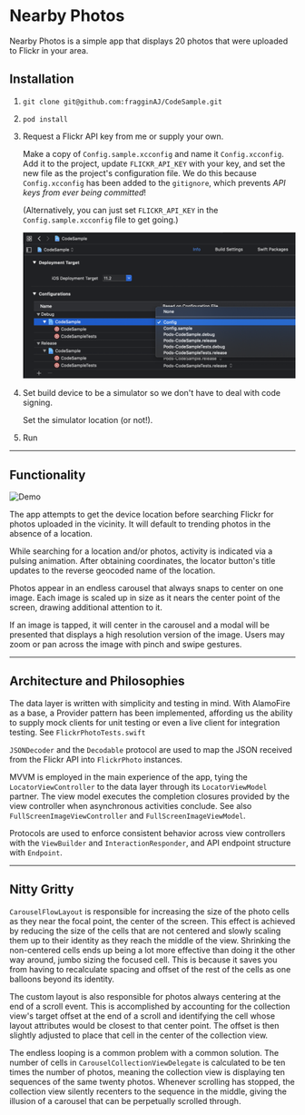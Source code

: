 # Nearby Photos

Nearby Photos is a simple app that displays 20 photos that were uploaded to Flickr in your area.

## Installation
1. `git clone git@github.com:fragginAJ/CodeSample.git`
2. `pod install`
3. Request a Flickr API key from me or supply your own. 

    Make a copy of `Config.sample.xcconfig` and name it `Config.xcconfig`. Add it to the project, update `FLICKR_API_KEY` with your key, and set the new file as the project's configuration file. We do this because `Config.xcconfig` has been added to the `gitignore`, which prevents *API keys from ever being committed*!
    
    (Alternatively, you can just set `FLICKR_API_KEY` in the `Config.sample.xcconfig` file to get going.)
    
    ![Config](https://github.com/fragginAJ/CodeSample/blob/master/DocumentationAssets/configMenu.png?raw=true "Config")
4. Set build device to be a simulator so we don't have to deal with code signing.

    Set the simulator location (or not!).

5. Run
---

## Functionality

![Demo](https://github.com/fragginAJ/CodeSample/blob/master/DocumentationAssets/sampleDemo.gif?raw=true "Demo")

The app attempts to get the device location before searching Flickr for photos uploaded in the vicinity. It will default to trending photos in the absence of a location.

While searching for a location and/or photos, activity is indicated via a pulsing animation. After obtaining coordinates, the locator button's title updates to the reverse geocoded name of the location. 

Photos appear in an endless carousel that always snaps to center on one image. Each image is scaled up in size as it nears the center point of the screen, drawing additional attention to it.

If an image is tapped, it will center in the carousel and a modal will be presented that displays a high resolution version of the image. Users may zoom or pan across the image with pinch and swipe gestures.

--- 

## Architecture and Philosophies

The data layer is written with simplicity and testing in mind. With AlamoFire as a base, a Provider pattern has been implemented, affording us the ability to supply mock clients for unit testing or even a live client for integration testing. See `FlickrPhotoTests.swift`

`JSONDecoder` and the `Decodable` protocol are used to map the JSON received from the Flickr API into `FlickrPhoto` instances.

MVVM is employed in the main experience of the app, tying the `LocatorViewController` to the data layer through its `LocatorViewModel` partner. The view model executes the completion closures provided by the view controller when asynchronous activities conclude. See also `FullScreenImageViewController` and `FullScreenImageViewModel`.

Protocols are used to enforce consistent behavior across view controllers with the `ViewBuilder` and `InteractionResponder`, and API endpoint structure with `Endpoint`.

--- 

## Nitty Gritty

`CarouselFlowLayout` is responsible for increasing the size of the photo cells as they near the focal point, the center of the screen. This effect is achieved by reducing the size of the cells that are not centered and slowly scaling them up to their identity as they reach the middle of the view. Shrinking the non-centered cells ends up being a lot more effective than doing it the other way around, jumbo sizing the focused cell. This is because it saves you from having to recalculate spacing and offset of the rest of the cells as one balloons beyond its identity.

The custom layout is also responsible for photos always centering at the end of a scroll event. This is accomplished by accounting for the collection view's target offset at the end of a scroll and identifying the cell whose layout attributes would be closest to that center point. The offset is then slightly adjusted to place that cell in the center of the collection view.

The endless looping is a common problem with a common solution. The number of cells in `CarouselCollectionViewDelegate` is calculated to be ten times the number of photos, meaning the collection view is displaying ten sequences of the same twenty photos. Whenever scrolling has stopped, the collection view silently recenters to the sequence in the middle, giving the illusion of a carousel that can be perpetually scrolled through.
